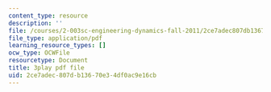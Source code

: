 ```yaml
---
content_type: resource
description: ''
file: /courses/2-003sc-engineering-dynamics-fall-2011/2ce7adec807db13670e34df0ac9e16cb_QHTJK0v404U.pdf
file_type: application/pdf
learning_resource_types: []
ocw_type: OCWFile
resourcetype: Document
title: 3play pdf file
uid: 2ce7adec-807d-b136-70e3-4df0ac9e16cb
---
```

